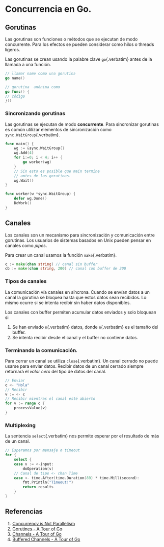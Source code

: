 # Concurrencia en Go.

## Gorutinas

Las gorutinas son funciones o métodos que se ejecutan de modo
concurrente. Para los efectos se pueden considerar como hilos o threads
ligeros.

Las gorutinas se crean usando la palabre clave `go`{.verbatim} antes de
la llamada a una función.

``` go
// llamar name como una gorutina
go name()

// gorutina  anónima como
go func() {
// código
}()
```

### Sincronizando gorutinas

Las gorutinas se ejecutan de modo **concurrente**. Para sincronizar
gorutinas es común utilizar elementos de sincronización como
`sync.WaitGroup`{.verbatim}.

``` go
func main() {
    wg := &sync.WaitGroup{}
    wg.Add(4)
    for i:=0; i < 4; i++ {
        go worker(wg)
    }
    // Sin esto es posible que main termine
    // antes de las gorutinas.
    wg.Wait()
}

func worker(w *sync.WaitGroup) {
    defer wg.Done()
    DoWork()
}
```

## Canales

Los canales son un mecanismo para sincronización y comunicación entre
gorutinas. Los usuarios de sistemas basados en Unix pueden pensar en
canales como *pipes*.

Para crear un canal usamos la función `make`{.verbatim}.

``` go
c := make(chan string) // canal sin buffer
cb := make(chan string, 200) // canal con buffer de 200
```

### Tipos de canales

La comunicación vía canales en síncrona. Cuando se envían datos a un
canal la gorutina se bloquea hasta que estos datos sean recibidos. Lo
mismo ocurre si se intenta recibir sin haber datos disponibles.

Los canales con buffer permiten acumular datos enviados y solo bloquean
si

1.  Se han enviado `n`{.verbatim} datos, donde `n`{.verbatim} es el
    tamaño del buffer.
2.  Se intenta recibir desde el canal y el buffer no contiene datos.

### Terminando la comunicación.

Para cerrar un canal se utiliza `close`{.verbatim}. Un canal cerrado no
puede usarse para enviar datos. Recibir datos de un canal cerrado
siempre retornará el *valor cero* del tipo de datos del canal.

``` go
// Enviar
c <- "Hola"
// Recibir
v := <- c
// Recibir mientras el canal esté abierto
for v := range c {
    processValue(v)
}
```

### Multiplexing

La sentencia `select`{.verbatim} nos permite esperar por el resultado de
más de un canal.

``` go
// Esperamos por mensaje o timeout
for {
    select {
    case v := <-input:
        doOperation(v)
    // Canal de tipo <- chan Time
    case <- time.After(time.Duration(80) * time.Millisecond):
        fmt.Println("Timeout!")
        return results
    }
}
```

## Referencias

1.  [Concurrency is Not Parallelism](https://blog.golang.org/waza-talk)
2.  [Gorutines - A Tour of Go](https://tour.golang.org/concurrency/1)
3.  [Channels - A Tour of Go](https://tour.golang.org/concurrency/2)
4.  [Buffered Channels - A Tour of
    Go](https://tour.golang.org/concurrency/3)

